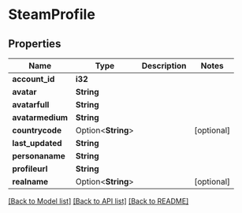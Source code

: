 # SteamProfile

## Properties

Name | Type | Description | Notes
------------ | ------------- | ------------- | -------------
**account_id** | **i32** |  | 
**avatar** | **String** |  | 
**avatarfull** | **String** |  | 
**avatarmedium** | **String** |  | 
**countrycode** | Option<**String**> |  | [optional]
**last_updated** | **String** |  | 
**personaname** | **String** |  | 
**profileurl** | **String** |  | 
**realname** | Option<**String**> |  | [optional]

[[Back to Model list]](../README.md#documentation-for-models) [[Back to API list]](../README.md#documentation-for-api-endpoints) [[Back to README]](../README.md)


